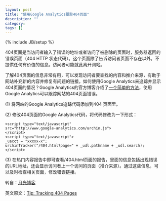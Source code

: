```yaml
---
layout: post
title: "使用Google Analytics跟踪404页面"
description: ""
category: 
tags: []
---
```

{% include JB/setup %}

404页面是当访问者输入了错误的地址或者访问了被删除的页面时，服务器返回的错误页面（404 HTTP 状态代码）。这个页面除了告诉访问者页面不存在以外，不提供任何有价值的信息。访问者可能就此离开网站。

了解404页面的信息非常有用，可以发现访问者要查找的内容和推介来源，有助于网站补充新的内容并修复有问题的链接。如何使用Google Analytics来追踪并显示404页面的情况？Google Analytics的官方博客介绍了[一个简单的方法](http://analytics.blogspot.com/2006/09/tip-tracking-404-pages.html)，使用Google Analytics可以跟踪网站的404页面错误。

(1) 将网站的Google Analytics追踪代码添加到404 页面里。

(2) 修改404页面的Google Analytics代码，将代码修改为一下形式：
	
	<script type="text/javascript"
	src="http://www.google-analytics.com/urchin.js">
	</script>
	<script type="text/javascript">
	_uacct = "xxxxx-x";
	urchinTracker("/404.html?page=" + _udl.pathname + _udl.search);
	</script>

(3) 在热门内容报告中即可查看/404.html页面的报告，里面的信息包括出现错误的URL地址，还会显示访问者上一个访问的页面（推介来源）。通过这些信息，可以及时检查相关页面，修改错误链接。

转自：[月光博客](http://www.williamlong.info/archives/2699.html)

英文原文：[Tip: Tracking 404 Pages](http://analytics.blogspot.com/2006/09/tip-tracking-404-pages.html)
